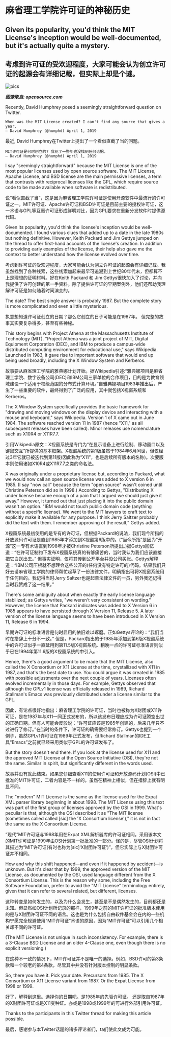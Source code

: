 # 麻省理工学院许可证的神秘历史

## Given its popularity, you'd think the MIT License's inception would be well-documented, but it's actually quite a mystery.

## 考虑到许可证的受欢迎程度，大家可能会认为创立许可证的起源会有详细记载，但实际上却是个谜。

![pics](https://opensource.com/sites/default/files/styles/image-full-size/public/lead-images/freesoftwareway_law3.png?itok=wyze_0fV)

***图像取自: opensource.com***

Recently, David Humphrey posed a seemingly straightforward question on Twitter.

    When was the MIT License created? I can't find any source that gives a year.
    — David Humphrey (@humphd) April 1, 2019

最近, David Humphrey在Twitter上提出了一个看似直截了当的问题。

    MIT许可证是何时创立的? 我花了一整年也没找到任何论据。
    — David Humphrey (@humphd) April 1, 2019

I say "seemingly straightforward" because the MIT License is one of the most popular licenses used by open source software. The MIT License, Apache License, and BSD license are the main permissive licenses, a term that contrasts with reciprocal licenses like the GPL, which require source code to be made available when software is redistributed.

说“看似直截了当”，这是因为麻省理工学院许可证是使用开源软件中最流行的许可证之一。MIT许可证、Apache许可证和BSD许可证是目前主要的授权许可证，这一术语与GPL等互惠许可证形成鲜明对比，因为GPL要求在重新分发软件时提供源代码。

Given its popularity, you'd think the license's inception would be well-documented. I found various clues that added up to a date in the late 1980s but nothing definitive. However, Keith Packard and Jim Gettys jumped on the thread to offer first-hand accounts of the license's creation. In addition to providing early examples of the license, their help also gave me the context to better understand how the license evolved over time.

考虑到许可证的受欢迎程度，大家可能会认为创立许可证的起源会有详细记载。我虽然找到了各种线索，这些线索加起来最早可追溯到上世纪80年代末，但都算不上是理想的证明材料。好在Keith Packard 和 Jim Gettys很快加入了讨论，并向我提供了许可创建的第一手资料。除了提供许可证的早期案例外，他们还帮助我理解许可证是如何随着时间演变的。

The date? The best single answer is probably 1987. But the complete story is more complicated and even a little mysterious.

执意想知道许可证创立的日期？那么它创立的日子可能是在1987年。 但完整的故事其实要复杂得多，甚至有些神秘。

This story begins with Project Athena at the Massachusetts Institute of Technology (MIT). "Project Athena was a joint project of MIT, Digital Equipment Corporation (DEC), and IBM to produce a campus-wide distributed computing environment for educational use," says Wikipedia. Launched in 1983, it gave rise to important software that would end up being used broadly, including the X Window System and Kerberos.

故事要从麻省理工学院的雅典娜计划开始。据Wikipedia引述:“雅典娜项目是麻省理工学院、数字设备公司(DEC)和IBM公司三家单位的合作项目，目的是为教育领域建设一个适用于校级范围的分布式计算环境。”自雅典娜项目1983年推出后，产生了一些重要的软件，最终得到了广泛的应用，其中就包括X视窗系统和Kerberos。

The X Window System specifically provides the basic framework for "drawing and moving windows on the display device and interacting with a mouse and keyboard," says Wikipedia. Version 1 of X came out in June 1984. The software reached version 11 in 1987 (hence "X11," as all subsequent releases have been called). Minor releases use nomenclature such as X10R4 or X11R7.7.

引用Wikipedia原文：X视窗系统是专门为“在显示设备上进行绘制、移动窗口以及键鼠交互”所提供的基本框架。X视窗系统的第1版虽然于1984年6月问世，但仅经过3年它就已被迭代到第11版(因此称为“X11”，也是后续所有版本的名称)。次要版本则使用诸如X10R4或X11R7.7之类的命名法。

X was originally under a proprietary license but, according to Packard, what we would now call an open source license was added to X version 6 in 1985. (I say "now call" because the term "open source" wasn't coined until Christine Peterson did so in 1998.) According to Gettys, "Distributing X under license became enough of a pain that I argued we should just give it away." However, it turned out that just placing it into the public domain wasn't an option. "IBM would not touch public domain code (anything without a specific license). We went to the MIT lawyers to craft text to explicitly make it available for any purpose. I think Jerry Saltzer probably did the text with them. I remember approving of the result," Gettys added.

X视窗系统最初使用的是专有的许可证，但根据Packard的说法，我们现今所指的开放源码许可证是直到1985年才添加到X视窗第6版中的。(“当今所指”是因为“开源”这一专有术语直到1998年才被Christine Peterson所提出。)据Gettys回忆道：“在许可证制约下发布X视窗系统真的有够痛苦的，当时我认为我们应该直接把它白送出去。” 但事实证明，仅将其传到公开平台并没公司买账。Gettys解释道：“IBM公司压根就不想理会这些公开的(任何没有特定许可的)代码。结果我们只好去请麻省理工学院的律师帮忙起草了一份法律文件，明确指出可将X视窗系统用于任何目的。我记得当时Jerry Saltzer也是起草法律文件的一员，另外我还记得当时我赞成了这一结果。”

There's some ambiguity about when exactly the early license language stabilized; as Gettys writes, "we weren't very consistent on wording." However, the license that Packard indicates was added to X Version 6 in 1985 appears to have persisted through X Version 11, Release 5. A later version of the license language seems to have been introduced in X Version 11, Release 6 in 1994.

早期许可证的标准语言是何时启用的依旧难以琢磨。正如Gettys评论的：“我们当时在措辞上十分不一致。” 但是，Packard指出的于1985年添加到第6版X视窗系统中的许可证似乎一直延用到第11.5版X视窗系统。稍晚一点的许可证标准语言则似乎已在1994年第11.6版的X视窗系统的中引入。

Hence, there's a good argument to be made that the MIT License, also called the X Consortium or X11 License at the time, crystallized with X11 in 1987, and that's the best date to use. You could argue it was created in 1985 with possible adjustments over the next couple of years. Licenses often evolved incrementally in those days. For example, Gettys observed that although the GPLv1 license was officially released in 1989, Richard Stallman's Emacs was previously distributed under a license similar to the GPL.

因此，有论点很好地指出：麻省理工学院的许可证，当时也被称为X财团或X11许可证，是在1987年与X11一同正式发布的，所以该发布日理应成为许可证腾空出世的正确日期。但有人可能会反驳说：“许可证应该是1985年创建的，后来几年只不过进行了修订。”在当时的条件下，许可证的确需要经常修订。Gettys也提到一个例子，虽然GPLv1许可证在1989年正式发布，但Richard Stallman的IDE工具“Emacs”之前就已经采用类似于GPL的许可证发布了。

But the story doesn't end there. If you look at the license used for X11 and the approved MIT License at the Open Source Initiative (OSI), they're not the same. Similar in spirit, but significantly different in the words used.

故事并没有就此结束。如果您仔细查看X11的使用许可证和开放源码计划(OSI)中已批准的MIT许可证，二者内容是不一样的。虽然在精神上相似，但在措辞上就有明显不同。

The "modern" MIT License is the same as the license used for the Expat XML parser library beginning in about 1998. The MIT License using this text was part of the first group of licenses approved by the OSI in 1999. What's peculiar is that, although the OSI described it as "The MIT license (sometimes called called [sic] the 'X Consortium license')," it is not in fact the same as the X Consortium License.

“现代”MIT许可证与1998年用在Expat XML解析器库的许可证相同。采用该本文的MIT许可证是1999年由OSI计划第一批批准的一部分。怪的是，尽管OSI计划将其描述为“MIT许可证(有时也称为[sic]‘X财团许可证’)”，但它实际上与X财团许可证并不相同。

How and why this shift happened—and even if it happened by accident—is unknown. But it's clear that by 1999, the approved version of the MIT License, as documented by the OSI, used language different from the X Consortium License. This is the reason why some, including the Free Software Foundation, prefer to avoid the "MIT License" terminology entirely, given that it can refer to several related, but different, licenses.

这种转变是如何发生的，以及为什么会发生，甚至是不是偶然发生的，目前都还是未知。但显然如OSI计划所记录的那样，1999年之前的MIT许可证的批准版本使用的是与X财团许可证不同的语言。这也是为什么包括自由软件基金会在内的一些机构宁愿完全规避使用“MIT许可证”术语的原因，因为“MIT许可证”可以引用几个相关却不同的许可证。

(The MIT License is not unique in such inconsistency. For example, there is a 3-Clause BSD License and an older 4-Clause one, even though there is no explicit versioning.)

在这种不一致的情况下，MIT许可证并不是唯一的选择。例如，BSD许可的第3条款和一个较老的第4条款，尽管其中并没有针对版本控制的明显条款。

So, there you have it. Pick your date. Precursors from 1985. The X Consortium or X11 License variant from 1987. Or the Expat License from 1998 or 1999.

好了，解释到这里。选择你的日期吧。是1985年的先驱许可证。 还是取自1987年的X财团许可证或是X11变种证。亦或是1998或1999年的可进行外部引用许可证。

Thanks to the participants in this Twitter thread for making this article possible.

最后，感谢参与本Twitter话题的诸多评论者们，ta们使此文成为可能。